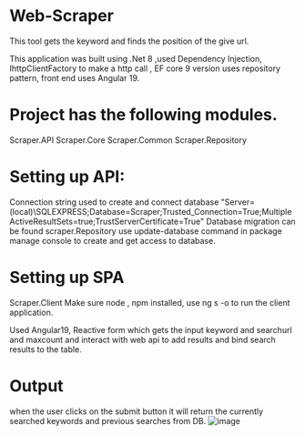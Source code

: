 # Web-Scraper
This tool gets the keyword and finds the position of the give url.

This application was built using .Net 8 ,used Dependency Injection, IhttpClientFactory to make a http call , EF core 9 version uses repository pattern, front end uses Angular 19.

# Project has the following modules.
Scraper.API
Scraper.Core
Scraper.Common
Scraper.Repository

# Setting up API:
Connection string used to create and connect database
"Server=(local)\\SQLEXPRESS;Database=Scraper;Trusted_Connection=True;MultipleActiveResultSets=true;TrustServerCertificate=True"
Database migration can be found scraper.Repository
use update-database command in package manage console to create and get access to database.

# Setting up SPA 
Scraper.Client
Make sure node , npm installed, use ng s -o to run the client application.

Used Angular19, Reactive form which gets the input keyword and searchurl and maxcount and interact with web api to add results and bind search results to the table.

# Output
when the user clicks on the submit button it will return the currently searched keywords and previous searches from DB.
![image](https://github.com/user-attachments/assets/d9ce5e43-07d3-4a4b-9ac4-ead845183c69)
